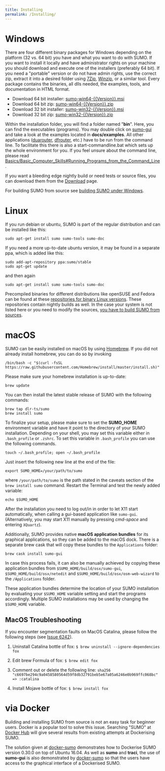 ```yaml
---
title: Installing
permalink: /Installing/
---
```


# Windows

There are four different binary packages for Windows depending on the
platform (32 vs. 64 bit) you have and what you want to do with SUMO. If
you want to install it locally and have administrator rights on your
machine you should download and execute one of the installers
(preferably 64 bit). If you need a "portable" version or do not have
admin rights, use the correct zip, extract it into a desired folder
using [7Zip](https://7-zip.de/),
[Winzip](https://www.winzip.com/win/de/prod_down.html), or a similar tool. Every
package contains the binaries, all dlls needed, the examples, tools, and
documentation in HTML format.

- Download 64 bit installer: [sumo-win64-{{Version}}.msi](http://prdownloads.sourceforge.net/sumo/sumo-win64-{{Version}}.msi?download)
- Download 64 bit zip: [sumo-win64-{{Version}}.zip](http://prdownloads.sourceforge.net/sumo/sumo-win64-{{Version}}.zip?download)
- Download 32 bit installer: [sumo-win32-{{Version}}.msi](http://prdownloads.sourceforge.net/sumo/sumo-win32-{{Version}}.msi?download)
- Download 32 bit zip: [sumo-win32-{{Version}}.zip](http://prdownloads.sourceforge.net/sumo/sumo-win32-{{Version}}.zip?download)

Within the installation folder, you will find a folder named "**bin**".
Here, you can find the executables (programs). You may double click on
[sumo-gui](sumo-gui.md) and take a look at the examples located
in **docs/examples**. All other applications
([duarouter](duarouter.md), [dfrouter](dfrouter.md),
etc.) have to be run from the command line. To facilitate this there is
also a start-commandline.bat which sets up the whole environment for
you. If you feel unsure about the command line, please read
[Basics/Basic_Computer_Skills\#Running_Programs_from_the_Command_Line](Basics/Basic_Computer_Skills.md#running_programs_from_the_command_line).

If you want a bleeding edge nightly build or need tests or source files,
you can download them from the [Download](Downloads.md) page.

For building SUMO from source see [building SUMO under Windows](Installing/Windows_Build.md).

# Linux

If you run debian or ubuntu, SUMO is part of the regular distribution
and can be installed like this:

```
sudo apt-get install sumo sumo-tools sumo-doc
```

If you need a more up-to-date ubuntu version, it may be found in a
separate ppa, which is added like this:

```
sudo add-apt-repository ppa:sumo/stable
sudo apt-get update
```

and then again

```
sudo apt-get install sumo sumo-tools sumo-doc
```

Precompiled binaries for different distributions like openSUSE and
Fedora can be found at these [repositories for binary Linux versions](http://download.opensuse.org/repositories/home:/behrisch/).
These repositories contain nightly builds as well. In the case your
system is not listed here or you need to modify the sources, [you have to build SUMO from sources](Installing/Linux_Build.md).

# macOS

SUMO can be easily installed on macOS by using [Homebrew](http://brew.sh). If you did not already install homebrew, you can do so by invoking
```
/bin/bash -c "$(curl -fsSL https://raw.githubusercontent.com/Homebrew/install/master/install.sh)"
```
Please make sure your homebrew installation is up-to-date:
```
brew update
```
You can then install the latest stable release of SUMO with the following commands:
```
brew tap dlr-ts/sumo
brew install sumo
```
To finalize your setup, please make sure to set the **SUMO_HOME** environment variable and have it point to the directory of your SUMO installation. Depending on your shell, you may set this variable either in `.bash_profile` or `.zshrc`. To set this variable in `.bash_profile` you can use the following commands. 
```
touch ~/.bash_profile; open ~/.bash_profile
```
Just insert the following new line at the end of the file: 
```
export SUMO_HOME=/your/path/to/sumo
```
where `/your/path/to/sumo` is the path stated in the caveats section of the `brew install sumo` command. Restart the Terminal and test the newly added variable:
```
echo $SUMO_HOME
```
After the installation you need to log out/in in order to let X11 start automatically, when calling a gui-based application like ```sumo-gui```. (Alternatively, you may start X11 manually by pressing *cmd-space* and entering ```XQuartz```).

Additionally, SUMO provides native **macOS application bundles** for its graphical applications, so they can be added to the macOS dock. There is a separate brew cask that will copy these bundles to the `Applications` folder:
```
brew cask install sumo-gui
```

In case this process fails, it can also be manually achieved by copying these application bundles from `$SUMO_HOME/build/osx/sumo-gui`, `$SUMO_HOME/build/osx/netedit` and `$SUMO_HOME/build/osx/osm-web-wizard` to the `/Applications` folder. 

These application bundles determine the location of your SUMO installation by evaluating your `$SUMO_HOME` variable setting and start the programs accordingly. Multiple SUMO installations may be used by changing the `$SUMO_HOME` variable.

## MacOS Troubleshooting

If you encounter segmentation faults on MacOS Catalina, please follow the following steps (see [Issue 6242](https://github.com/eclipse/sumo/issues/6242#issuecomment-553458710)).

1. Uninstall Catalina bottle of fox:
```$ brew uninstall --ignore-dependencies fox```

2. Edit brew Formula of fox:
```$ brew edit fox```

3. Comment out or delete the following line:
```sha256 "c6697be294c9a0458580564d59f8db32791beb5e67a05a6246e0b969ffc068bc" => :catalina```

4. Install Mojave bottle of fox:
```$ brew install fox```


# via Docker

Building and installing SUMO from source is not an easy task for
beginner users. Docker is a popular tool to solve this issue. Searching
"SUMO" at [Docker Hub](https://hub.docker.com) will give several results
from existing attempts at Dockerising SUMO.

The solution given at
[docker-sumo](https://github.com/bogaotory/docker-sumo) demonstrates how
to Dockerise SUMO version 0.30.0 on top of Ubuntu 16.04. As well as
**sumo** and **traci**, the use of **sumo-gui** is also demonstrated by
[docker-sumo](https://github.com/bogaotory/docker-sumo) so that the
users have access to the graphical interface of a Dockerised SUMO.
